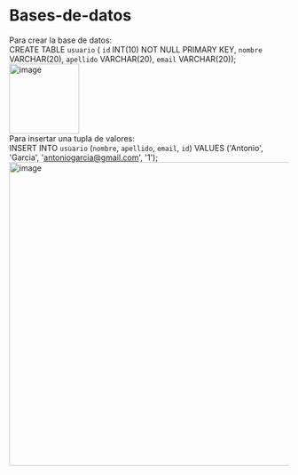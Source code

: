 # Bases-de-datos
Para crear la base de datos: <br>
CREATE TABLE `usuario` ( `id` INT(10) NOT NULL PRIMARY KEY, `nombre` VARCHAR(20), `apellido` VARCHAR(20), `email` VARCHAR(20));
<img width="126" alt="image" src="https://user-images.githubusercontent.com/109521077/235480632-7b212718-4159-4896-b8f0-63134138f4e1.png"> <br>
Para insertar una tupla de valores: <br>
INSERT INTO `usuario` (`nombre`, `apellido`, `email`, `id`) VALUES ('Antonio', 'Garcia', 'antoniogarcia@gmail.com', '1'); <br>
<img width="546" alt="image" src="https://user-images.githubusercontent.com/109521077/235483227-badb311d-579f-4fe0-8cfa-bea51112099a.png">
